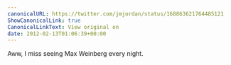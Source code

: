 ```yaml
---
canonicalURL: https://twitter.com/jmjordan/status/168863621764485121
ShowCanonicalLink: true
CanonicalLinkText: View original on
date: 2012-02-13T01:06:39+00:00
---
```

Aww, I miss seeing Max Weinberg every night.
